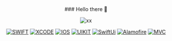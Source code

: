 <div align="center">
### Hello there 👋 





<!--
**nu-shtosh/nu-shtosh** is a ✨ _special_ ✨ repository because its `README.md` (this file) appears on your GitHub profile.

Here are some ideas to get you started:

- 🔭 I’m currently working on ...
- 🌱 I’m currently learning ...
- 👯 I’m looking to collaborate on ...
- 🤔 I’m looking for help with ...
- 💬 Ask me about ...
- 📫 How to reach me: 
- 😄 Pronouns: ...
- ⚡ Fun fact: ...
-->
<!--
Main skills:
---
![PYTHON](https://img.shields.io/badge/-PYTHON-blue)

My tech stack:
---
![VSC](https://img.shields.io/badge/-VISUAL%20STUDIO%20CODE-blue)
![WINDOWS](https://img.shields.io/badge/-WINDOWS-lightgrey)
![GIT](https://img.shields.io/badge/-GIT-red)
![UNIX](https://img.shields.io/badge/-UNIX-lightgrey)
![DOCKER](https://img.shields.io/badge/-DOCKER-blue)

Areas of Interest:
---
![UNITY](https://img.shields.io/badge/-UNITY-orange)
![ASEPRITE](https://img.shields.io/badge/-ASEPRITE-brightgreen)
-->

![xx](https://fdroog.files.wordpress.com/2018/08/coffee-cat.gif?w=450)

<a href="">![SWIFT](https://img.shields.io/badge/-SWIFT-orange)</a>
<a href="">![XCODE](https://img.shields.io/badge/-XCODE-blueviolet)</a>
<a href="">![IOS](https://img.shields.io/badge/-iOS-blue)</a>
<a href="">![UIKIT](https://img.shields.io/badge/-UIkit-yellow)</a>
<a href="">![SwiftUi](https://img.shields.io/badge/-SwiftUI-yellow)</a>
<a href="">![Alamofire](https://img.shields.io/badge/-Alamofire-red)</a>
<a href="">![MVC](https://img.shields.io/badge/-MVC-green)</a>
  </div>
